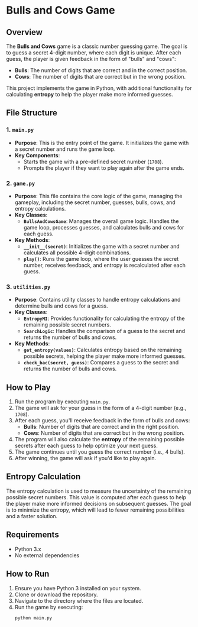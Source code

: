 # Bulls and Cows Game

## Overview

The **Bulls and Cows** game is a classic number guessing game. The goal is to guess a secret 4-digit number, where each digit is unique. After each guess, the player is given feedback in the form of "bulls" and "cows":
- **Bulls**: The number of digits that are correct and in the correct position.
- **Cows**: The number of digits that are correct but in the wrong position.

This project implements the game in Python, with additional functionality for calculating **entropy** to help the player make more informed guesses.

## File Structure

### **1. `main.py`**
- **Purpose**: This is the entry point of the game. It initializes the game with a secret number and runs the game loop.
- **Key Components**:
  - Starts the game with a pre-defined secret number (`1708`).
  - Prompts the player if they want to play again after the game ends.

### **2. `game.py`**
- **Purpose**: This file contains the core logic of the game, managing the gameplay, including the secret number, guesses, bulls, cows, and entropy calculations.
- **Key Classes**:
  - **`BullsAndCowsGame`**: Manages the overall game logic. Handles the game loop, processes guesses, and calculates bulls and cows for each guess.
- **Key Methods**:
  - **`__init__(secret)`**: Initializes the game with a secret number and calculates all possible 4-digit combinations.
  - **`play()`**: Runs the game loop, where the user guesses the secret number, receives feedback, and entropy is recalculated after each guess.

### **3. `utilities.py`**
- **Purpose**: Contains utility classes to handle entropy calculations and determine bulls and cows for a guess.
- **Key Classes**:
  - **`EntropyMI`**: Provides functionality for calculating the entropy of the remaining possible secret numbers.
  - **`SearchLogic`**: Handles the comparison of a guess to the secret and returns the number of bulls and cows.
- **Key Methods**:
  - **`get_entropy(values)`**: Calculates entropy based on the remaining possible secrets, helping the player make more informed guesses.
  - **`check_bac(secret, guess)`**: Compares a guess to the secret and returns the number of bulls and cows.

## How to Play

1. Run the program by executing `main.py`.
2. The game will ask for your guess in the form of a 4-digit number (e.g., `1708`).
3. After each guess, you'll receive feedback in the form of bulls and cows:
   - **Bulls**: Number of digits that are correct and in the right position.
   - **Cows**: Number of digits that are correct but in the wrong position.
4. The program will also calculate the **entropy** of the remaining possible secrets after each guess to help optimize your next guess.
5. The game continues until you guess the correct number (i.e., 4 bulls).
6. After winning, the game will ask if you'd like to play again.


## Entropy Calculation

The entropy calculation is used to measure the uncertainty of the remaining possible secret numbers. This value is computed after each guess to help the player make more informed decisions on subsequent guesses. The goal is to minimize the entropy, which will lead to fewer remaining possibilities and a faster solution.

## Requirements

- Python 3.x
- No external dependencies

## How to Run

1. Ensure you have Python 3 installed on your system.
2. Clone or download the repository.
3. Navigate to the directory where the files are located.
4. Run the game by executing:
   ```bash
   python main.py

